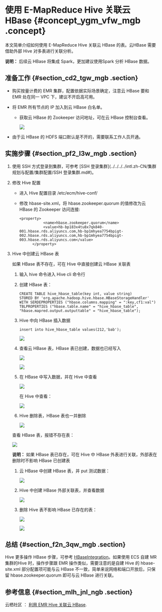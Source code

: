 # 使用 E-MapReduce Hive 关联云 HBase {#concept_ygm_vfw_mgb .concept}

本文简单介绍如何使用 E-MapReduce Hive 关联云 HBase 的表。云HBase 需要借助外部 Hive 对多表进行关联分析。

**说明：** 后续云 HBase 将集成 Spark，更加建议使用Spark 分析 HBase 数据。

## 准备工作 {#section_cd2_tgw_mgb .section}

-   购买按量计费的 EMR 集群，配置依据实际场景确定，注意云 HBase 要和 EMR 处在同一 VPC 下，建议不开启高可用。
-   将 EMR 所有节点的 IP 加入到云 HBase 白名单。
    -   获取云 HBase 的 Zookeeper 访问地址，可在云 HBase 控制台查看。

        ![](http://static-aliyun-doc.oss-cn-hangzhou.aliyuncs.com/assets/img/114385/155860062738367_zh-CN.png)

-   由于云 HBase 的 HDFS 端口默认是不开的，需要联系工作人员开通。

## 实施步骤 {#section_pf2_l3w_mgb .section}

1.  使用 SSH 方式登录到集群，可参考 [SSH 登录集群](../../../../intl.zh-CN/集群规划与配置/集群配置/SSH 登录集群.md#)。
2.  修改 Hive 配置
    -   进入 Hive 配置目录 /etc/ecm/hive-conf/
    -   修改 hbase-site.xml，将 hbase.zookeeper.quorum 的值修改为云 HBase 的 Zookeeper 访问连接:

        ```
        <property>
                   <name>hbase.zookeeper.quorum</name>
                   <value>hb-bp183x4tu8x7qk840-001.hbase.rds.aliyuncs.com,hb-bp1mhyea7754bpigt-002.hbase.rds.aliyuncs.com,hb-bp1mhyea7754bpigt-003.hbase.rds.aliyuncs.com</value>
              </property>
        ```

3.  Hive 中创建云 HBase 表

    如果 HBase 表不存在，可在 Hive 中直接创建云 HBase 关联表

    1.  输入 hive 命令进入 Hive cli 命令行
    2.  创建 HBase 表：

        ```
        CREATE TABLE hive_hbase_table(key int, value string) 
        STORED BY 'org.apache.hadoop.hive.hbase.HBaseStorageHandler'
        WITH SERDEPROPERTIES ("hbase.columns.mapping" = ":key,cf1:val")
        TBLPROPERTIES ("hbase.table.name" = "hive_hbase_table", "hbase.mapred.output.outputtable" = "hive_hbase_table");
        ```

    3.  Hive 中向 HBase 插入数据

        ```
        insert into hive_hbase_table values(212,'bab');
        ```

        ![](http://static-aliyun-doc.oss-cn-hangzhou.aliyuncs.com/assets/img/114385/155860062737681_zh-CN.png)

    4.  查看云 HBase 表，HBase 表已创建，数据也已经写入

        ![](http://static-aliyun-doc.oss-cn-hangzhou.aliyuncs.com/assets/img/114385/155860062737682_zh-CN.png)

        ![](http://static-aliyun-doc.oss-cn-hangzhou.aliyuncs.com/assets/img/114385/155860062837683_zh-CN.png)

    5.  在 HBase 中写入数据，并在 Hive 中查看

        ![](http://static-aliyun-doc.oss-cn-hangzhou.aliyuncs.com/assets/img/114385/155860062837684_zh-CN.png)

        在 Hive 中查看：

        ![](http://static-aliyun-doc.oss-cn-hangzhou.aliyuncs.com/assets/img/114385/155860062837685_zh-CN.png)

    6.  Hive 删除表，HBase 表也一并删除

        ![](http://static-aliyun-doc.oss-cn-hangzhou.aliyuncs.com/assets/img/114385/155860062837686_zh-CN.png)

    查看 HBase 表，报错不存在表：

    ![](http://static-aliyun-doc.oss-cn-hangzhou.aliyuncs.com/assets/img/114385/155860062837687_zh-CN.png)

    **说明：** 如果 HBase 表已存在，可在 Hive 中 HBase 外表进行关联，外部表在删除时不影响 HBase 已创建表

    1.  云 HBase 中创建 HBase 表，并 put 测试数据：

        ![](http://static-aliyun-doc.oss-cn-hangzhou.aliyuncs.com/assets/img/114385/155860062837688_zh-CN.png)

    2.  Hive 中创建 HBase 外部关联表，并查看数据

        ![](http://static-aliyun-doc.oss-cn-hangzhou.aliyuncs.com/assets/img/114385/155860062837689_zh-CN.png)

    3.  删除 Hive 表不影响 HBase 已存在的表：

        ![](http://static-aliyun-doc.oss-cn-hangzhou.aliyuncs.com/assets/img/114385/155860062937690_zh-CN.png)

        ![](http://static-aliyun-doc.oss-cn-hangzhou.aliyuncs.com/assets/img/114385/155860062937691_zh-CN.png)


## 总结 {#section_f2n_3qw_mgb .section}

Hive 更多操作 HBase 步骤，可参考 [HBaseIntegration](https://cwiki.apache.org/confluence/display/Hive/HBaseIntegration)。如果使用 ECS 自建 MR 集群的Hive 时，操作步骤跟 EMR 操作类似，需要注意的是自建 Hive 的 hbase-site.xml 部分配置项可能与云 HBase 不一致，简单来说网络和端口开放后，只保留 hbase.zookeeper.quorum 即可与云 HBase 进行关联。

## 参考信息 {#section_mlh_jnl_ngb .section}

云栖社区 ： [利用 EMR Hive 关联云 HBase](https://yq.aliyun.com/articles/652464?spm=a2c4e.11163080.searchblog.9.26032ec10hUrSR&do=login&accounttraceid=43f5cf8e-7606-472e-a12f-b5d694893b58&do=login).

